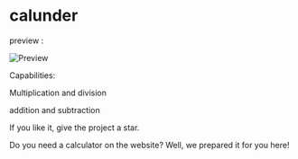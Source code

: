 # calunder
preview :

![Preview](https://cdn.discordapp.com/attachments/1013312593198334054/1016222730439376906/Screenshot_2022-09-05_101455.png)







Capabilities:

Multiplication and division

addition and subtraction



If you like it, give the project a star.

Do you need a calculator on the website? Well, we prepared it for you here!

